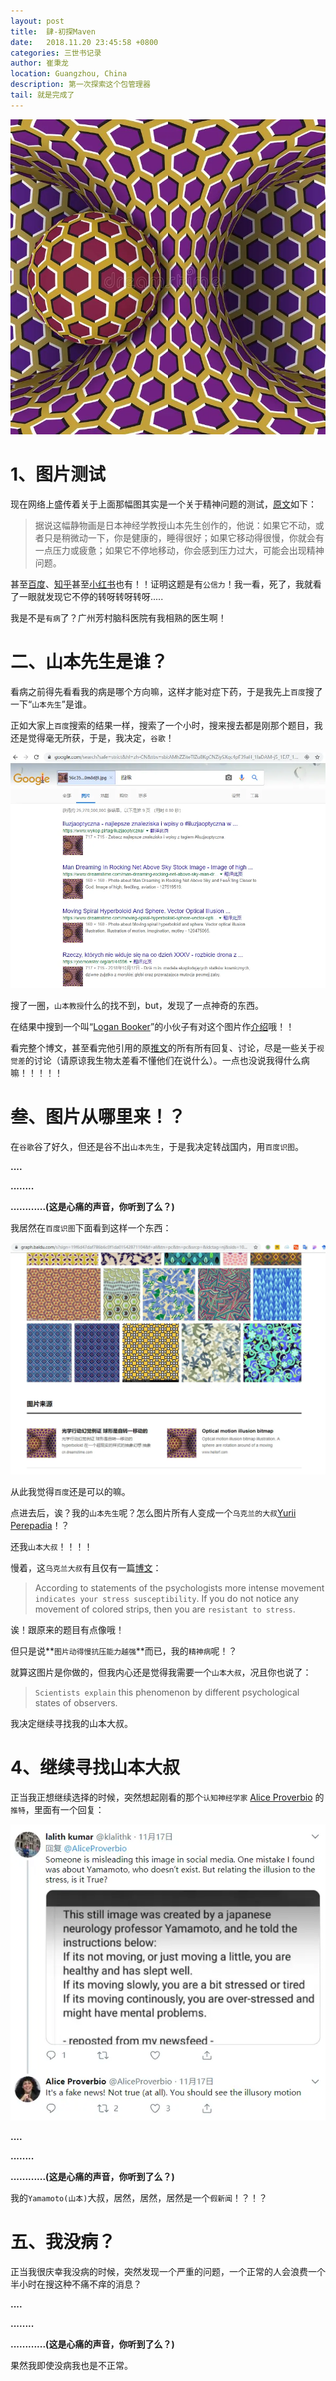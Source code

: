 ```yaml
---
layout: post
title:  肆-初探Maven
date:   2018.11.20 23:45:58 +0800
categories: 三世书记录
author: 崔秉龙
location: Guangzhou, China
description: 第一次探索这个包管理器
tail: 就是完成了
---
```



![这张图可能涉及侵权，我只是把预览图以及链接copy过来算不算侵权？](/photo/InPost/1-1.png)


# 1、图片测试
现在网络上盛传着关于上面那幅图其实是一个关于精神问题的测试，[原文](https://weibo.com/1455643221/H3pjW6Iis?from=page_1005051455643221_profile&wvr=6&mod=weibotime&type=comment#_rnd1542869331557)如下：
>据说这幅静物画是日本神经学教授山本先生创作的，他说：如果它不动，或者只是稍微动一下，你是健康的，睡得很好；如果它移动得很慢，你就会有一点压力或疲惫；如果它不停地移动，你会感到压力过大，可能会出现精神问题。 ​​​​

甚至[百度](https://zhidao.baidu.com/question/1610908988660604467.html)、[知乎](https://zhuanlan.zhihu.com/p/50493972)甚至[小红书](https://www.xiaohongshu.com/discovery/item/5bf4d30c672e141d86ba3267?from=timeline&_at=4b277724e245d009d0fb7165c2076aa088930)也有！！证明这题是有`公信力`！我一看，死了，我就看了一眼就发现它不停的转呀转呀转呀.....

我是不是`有病`了？广州芳村脑科医院有我相熟的医生啊！

# 二、山本先生是谁？

看病之前得先看看我的病是哪个方向嘛，这样才能对症下药，于是我先上`百度`搜了一下“`山本先生`”是谁。

正如大家上`百度`搜索的结果一样，搜索了一个小时，搜来搜去都是刚那个题目，我还是觉得毫无所获，于是，我决定，`谷歌`！

![图片搜索](/photo/InPost/1-2.png)

搜了一圈，`山本教授`什么的找不到，but，发现了一点神奇的东西。

在结果中搜到一个叫“[Logan Booker](https://www.gizmodo.com.au/author/logan-booker)”的小伙子有对这个图片作[介绍](https://www.gizmodo.com.au/2018/10/believe-it-or-not-this-image-is-not-moving/)哦！！

看完整个博文，甚至看完他引用的原[推文](https://mobile.twitter.com/AliceProverbio/status/1050738254461489152)的所有所有回复、讨论，尽是一些关于`视觉差`的讨论（请原谅我生物太差看不懂他们在说什么）。一点也没说我得什么病嘛！！！！！

# 叁、图片从哪里来！？

在`谷歌`谷了好久，但还是谷不出`山本先生`，于是我决定转战国内，用`百度识图`。

**....**

**........**

**............(这是心痛的声音，你听到了么？)**

我居然在`百度识图`下面看到这样一个东西：

![结果来自百度识图](/photo/InPost/1-3.png)

从此我觉得`百度`还是可以的嘛。


点进去后，诶？我的`山本先生`呢？怎么图片所有人变成一个`乌克兰的大叔`[Yurii Perepadia](https://cn.dreamstime.com/vectordivider_info)！？

还我`山本大叔`！！！！

慢着，这`乌克兰大叔`有且仅有一篇[博文](https://cn.dreamstime.com/blog/check-your-vision-47123)：
>According to statements of the psychologists more intense movement `indicates your stress susceptibility`.
If you do not notice any movement of colored strips, then you are `resistant to stress`.



诶！跟原来的题目有点像哦！

但只是说**`图片动得慢抗压能力越强`**而已，我的`精神病`呢！？

就算这图片是你做的，但我内心还是觉得我需要一个`山本大叔`，况且你也说了：
> `Scientists explain` this phenomenon by different psychological states of observers.


我决定继续寻找我的山本大叔。


# 4、继续寻找山本大叔

正当我正想继续选择的时候，突然想起刚看的那个`认知神经学家` [Alice Proverbio](https://mobile.twitter.com/AliceProverbio) 的`推特`，里面有一个回复：

![Fake News!?](/photo/InPost/1-4.png)


**....**

**........**

**............(这是心痛的声音，你听到了么？)**

我的`Yamamoto(山本)`大叔，居然，居然，居然是一个`假新闻`！？！？

# 五、我没病？


正当我很庆幸我没病的时候，突然发现一个严重的问题，一个正常的人会浪费一个半小时在搜这种不痛不痒的消息？

**....**

**........**

**............(这是心痛的声音，你听到了么？)**

果然我即使没病我也是不正常。